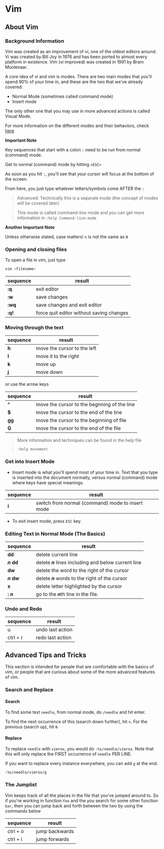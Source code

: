 # Vim
## About Vim
### Background Information
Vim was created as an improvement of vi, one of the oldest editors around.
Vi was created by Bill Joy in 1976 and has been ported to almost every platform
in existence. Vim (vi improved) was created in 1991 by Bram Moolenaar.

A core idea of vi and vim is modes. There are two main modes that
you'll spend 90% of your time in, and these are the two that we've already covered:

- Normal Mode (sometimes called command mode)
- Insert mode

The only other one that you may use in more advanced actions is called Visual Mode.

For more information on the different modes and their behaviors, check
[here](http://en.wikibooks.org/wiki/Learning_the_vi_Editor/Vim/Modes)

**Important Note**

Key sequences that start with a colon `:` need to be run from normal (command) mode.

Get to normal (command) mode by hitting `<ESC>`

As soon as you hit `:`, you'll see that your cursor will focus at the bottom of the screen.

From here, you just type whatever letters/symbols come AFTER the `:`

> Advanced: Technically this is a separate mode (the concept of modes will be 
> covered later)

> This mode is called command-line mode and you can get more information in
> `:help Command-line-mode`

**Another Important Note**

Unless otherwise stated, case matters! `n` is not the same as `N`

### Opening and closing files

To open a file in vim, just type

```bash
vim <filename>
```


sequence | result
-------  | ---------
**:q**   | exit editor
**:w**   | save changes
**:wq**  | save changes and exit editor
**:q!**  | force quit editor without saving changes


### Moving through the text

sequence | result
-------  | ---------
 **h**   | move the cursor to the left
 **l**   | move it to the right
 **k**   | move up
 **j**   | move down
or use the arrow keys

sequence  | result
--------- | -------
 **^**    | move the cursor to the begnning of the line
 **$**    | move the cursor to the end of the line
 **gg**   | move the cursor to the beginning of file
 **G**    | move the cursor to the end of the file


> More information and techniques can be found in the help file

> `:help movement`


### Get into Insert Mode

- Insert mode is what you'll spend most of your time in. Text that you type is inserted into the document normally, versus normal (command) mode where keys have special meanings.

sequence  | result
--------- | -------
 **i**    | switch from normal (command) mode to insert mode

- To exit insert mode, press `ESC` key.

### Editing Text in Normal Mode (The Basics)
sequence        | result
----------------|-----------------
 **dd**         | delete current line
 ***n*** **dd** | delete ***n*** lines including and below current line
 **dw**         | delete the word to the right of the cursor
 ***n*** **dw** | delete ***n*** words to the right of the cursor
 **x**          | delete letter highlighted by the cursor
 **:** ***n***  | go to the ***n***th line in the file.


### Undo and Redo

sequence   | result
-----------|-----------------
 u         | undo last action
 ctrl + r  | redo last action

## Advanced Tips and Tricks

This section is intended for people that are comfortable with the basics of
vim, or people that are curious about some of the more advanced features of vim.

### Search and Replace

#### Search
To find some text `needle`, from normal mode, do `/needle` and hit enter.

To find the next occurrence of this (search down further), hit `n`.
For the previous (search up), hit `N`

#### Replace

To replace `needle` with `vimrox`, you would do `:%s/needle/vimrox`. Note that 
this will only replace the FIRST occurrence of `needle` PER LINE.

If you want to replace every instance everywhere, you can add `g` at the end.

`:%s/needle/vimrox/g`

### The Jumplist

Vim keeps track of all the places in the file that you've jumped around to.
So if you're working in function `foo` and the you search for some other
function `bar`, then you can jump back and forth between the two by using the
commands below

sequence   | result
-----------|-----------------
 ctrl + o  | jump backwards
 ctrl + i  | jump forwards
